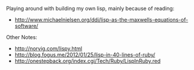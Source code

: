 Playing around with building my own lisp, mainly because of reading:
* http://www.michaelnielsen.org/ddi/lisp-as-the-maxwells-equations-of-software/

Other Notes:
* http://norvig.com/lispy.html  
* http://blog.fogus.me/2012/01/25/lisp-in-40-lines-of-ruby/
* http://onestepback.org/index.cgi/Tech/Ruby/LispInRuby.red